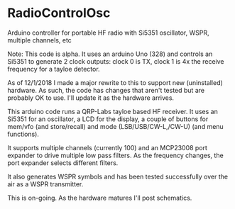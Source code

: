# RadioControlOsc
Arduino controller for portable HF radio with Si5351 oscillator, WSPR, multiple channels, etc

Note: This code is alpha. It uses an arduino Uno (328) and controls an Si5351 to generate
2 clock outputs: clock 0 is TX, clock 1 is 4x the receive frequency for a tayloe detector.

As of 12/1/2018 I made a major rewrite to this to support new (uninstalled) hardware. As such, the code
has changes that aren't tested but are probably OK to use. I'll update it as the hardware arrives.

This arduino code runs a QRP-Labs tayloe based HF receiver. It uses an Si5351 for an 
oscillator, a LCD for the display, a couple of buttons for mem/vfo (and store/recall)
and mode (LSB/USB/CW-L,/CW-U) (and menu functions).

It supports multiple channels (currently 100) and an MCP23008 port expander to drive
multiple low pass filters. As the frequency changes, the port expander selects different
filters.

It also generates WSPR symbols and has been tested successfully over the air as a WSPR
transmitter.

This is on-going. 
As the hardware matures I'll post schematics. 

